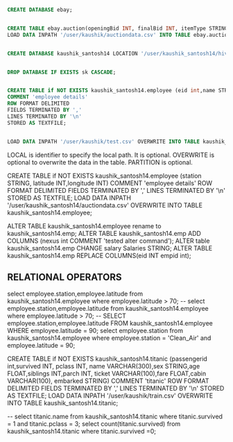 ```sql

CREATE DATABASE ebay;
```
```sql

CREATE TABLE ebay.auction(openingBid INT, finalBid INT, itemType STRING, days INT);
LOAD DATA INPATH '/user/kaushik/auctiondata.csv' INTO TABLE ebay.auction;
```
```sql

CREATE DATABASE kaushik_santosh14 LOCATION '/user/kaushik_santosh14/hive/kaushik_santosh';
```
```sql

DROP DATABASE IF EXISTS sk CASCADE;
```
```sql

CREATE TABLE if NOT EXISTS kaushik_santosh14.employee (eid int,name STRING, salary INT, destination STRING)
COMMENT 'employee details'
ROW FORMAT DELIMITED
FIELDS TERMINATED BY ','
LINES TERMINATED BY '\n'
STORED AS TEXTFILE;
```
```sql

LOAD DATA INPATH '/user/kaushik/test.csv' OVERWRITE INTO TABLE kaushik_santosh14.employee;
```

LOCAL is identifier to specify the local path. It is optional.
OVERWRITE is optional to overwrite the data in the table.
PARTITION is optional.


CREATE TABLE if NOT EXISTS kaushik_santosh14.employee (station STRING, latitude INT,longitude INT)
COMMENT 'employee details'
ROW FORMAT DELIMITED
FIELDS TERMINATED BY ','
LINES TERMINATED BY '\n'
STORED AS TEXTFILE;
LOAD DATA INPATH '/user/kaushik_santosh14/auctiondata.csv' OVERWRITE INTO TABLE kaushik_santosh14.employee;


ALTER TABLE kaushik_santosh14.employee rename to kaushik_santosh14.emp;
ALTER TABLE kaushik_santosh14.emp ADD COLUMNS (nexus int COMMENT 'tested alter command'); 
ALTER table kaushik_santosh14.emp CHANGE salary Salaries STRING;
ALTER TABLE kaushik_santosh14.emp REPLACE COLUMNS(eid INT empid int);

## RELATIONAL OPERATORS
select employee.station,employee.latitude from kaushik_santosh14.employee where employee.latitude > 70;
-- select employee.station,employee.latitude from kaushik_santosh14.employee where employee.latitude > 70;
-- SELECT employee.station,employee.latitude FROM kaushik_santosh14.employee WHERE employee.latitude = 90;
select employee.station from kaushik_santosh14.employee where employee.station = 'Clean_Air' and employee.latitude = 90;




CREATE TABLE if NOT EXISTS kaushik_santosh14.titanic 
(passengerid int,survived INT, pclass INT, 
name VARCHAR(300),sex STRING,age FLOAT,siblings INT,parch INT,
ticket VARCHAR(100),fare FLOAT,cabin VARCHAR(100), embarked STRING)
COMMENT 'titanic'
ROW FORMAT DELIMITED
FIELDS TERMINATED BY ','
LINES TERMINATED BY '\n'
STORED AS TEXTFILE;
LOAD DATA INPATH '/user/kaushik/train.csv' OVERWRITE INTO TABLE kaushik_santosh14.titanic;


-- select titanic.name from kaushik_santosh14.titanic where titanic.survived = 1 and titanic.pclass = 3;
select count(titanic.survived) from kaushik_santosh14.titanic where titanic.survived =0;


